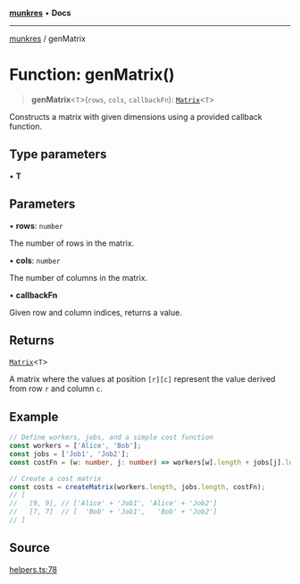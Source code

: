 [**munkres**](../README.md) • **Docs**

***

[munkres](../globals.md) / genMatrix

# Function: genMatrix()

> **genMatrix**\<`T`\>(`rows`, `cols`, `callbackFn`): [`Matrix`](../type-aliases/Matrix.md)\<`T`\>

Constructs a matrix with given dimensions
using a provided callback function.

## Type parameters

• **T**

## Parameters

• **rows**: `number`

The number of rows in the matrix.

• **cols**: `number`

The number of columns in the matrix.

• **callbackFn**

Given row and column indices, returns a value.

## Returns

[`Matrix`](../type-aliases/Matrix.md)\<`T`\>

A matrix where the values at position `[r][c]`
represent the value derived from row `r` and column `c`.

## Example

```typescript
// Define workers, jobs, and a simple cost function
const workers = ['Alice', 'Bob'];
const jobs = ['Job1', 'Job2'];
const costFn = (w: number, j: number) => workers[w].length + jobs[j].length;

// Create a cost matrix
const costs = createMatrix(workers.length, jobs.length, costFn);
// [
//   [9, 9], // ['Alice' + 'Job1', 'Alice' + 'Job2']
//   [7, 7]  // [  'Bob' + 'Job1',   'Bob' + 'Job2']
// ]
```

## Source

[helpers.ts:78](https://github.com/havelessbemore/munkres/blob/8a47bb771bc09e489d433204d9422a435c3c97fd/src/helpers.ts#L78)
